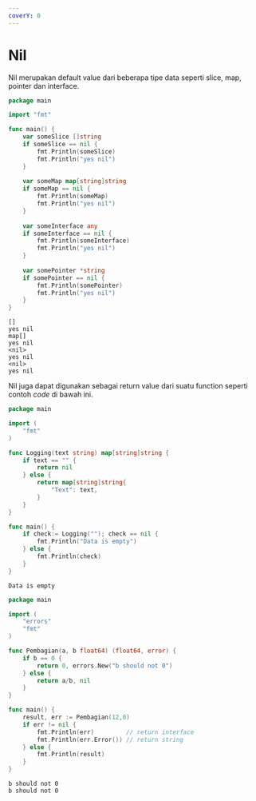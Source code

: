 ```yaml
---
coverY: 0
---
```


# Nil

Nil merupakan default value dari beberapa tipe data seperti slice, map, pointer dan interface.&#x20;

```go
package main

import "fmt"

func main() {
    var someSlice []string
    if someSlice == nil {
        fmt.Println(someSlice)
        fmt.Println("yes nil")
    }
    
    var someMap map[string]string
    if someMap == nil {
        fmt.Println(someMap)
        fmt.Println("yes nil")
    }
    
    var someInterface any
    if someInterface == nil {
        fmt.Println(someInterface)
        fmt.Println("yes nil")
    }
    
    var somePointer *string
    if somePointer == nil {
        fmt.Println(somePointer)
        fmt.Println("yes nil")
    }
}
```

```
[]
yes nil
map[]
yes nil
<nil>
yes nil
<nil>
yes nil
```

Nil juga dapat digunakan sebagai return value dari suatu function seperti contoh _code_ di bawah ini.

```go
package main

import (
	"fmt"
)

func Logging(text string) map[string]string {
    if text == "" {
        return nil
    } else {
        return map[string]string{
            "Text": text,
        }
    }
}

func main() {
    if check:= Logging(""); check == nil {
        fmt.Println("Data is empty")
    } else {
        fmt.Println(check)
    }
}
```

```
Data is empty
```

```go
package main

import (
    "errors"
    "fmt"
)

func Pembagian(a, b float64) (float64, error) {
    if b == 0 {
        return 0, errors.New("b should not 0")
    } else {
        return a/b, nil
    }
}

func main() {
    result, err := Pembagian(12,0)
    if err != nil {
        fmt.Println(err)         // return interface
        fmt.Println(err.Error()) // return string
    } else {
        fmt.Println(result)
    }
}
```

```
b should not 0
b should not 0
```
